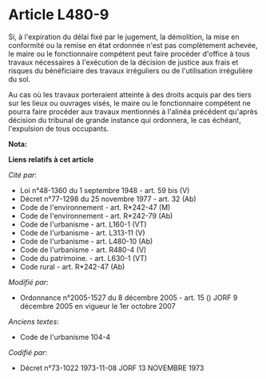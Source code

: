 # Article L480-9

Si, à l'expiration du délai fixé par le jugement, la démolition, la mise en conformité ou la remise en état ordonnée n'est
pas complètement achevée, le maire ou le fonctionnaire compétent peut faire procéder d'office à tous travaux nécessaires à
l'exécution de la décision de justice aux frais et risques du bénéficiaire des travaux irréguliers ou de l'utilisation
irrégulière du sol.

Au cas où les travaux porteraient atteinte à des droits acquis par des tiers sur les lieux ou ouvrages visés, le maire ou le
fonctionnaire compétent ne pourra faire procéder aux travaux mentionnés à l'alinéa précédent qu'après décision du tribunal de
grande instance qui ordonnera, le cas échéant, l'expulsion de tous occupants.

**Nota:**



**Liens relatifs à cet article**

_Cité par_:

  - Loi n°48-1360 du 1 septembre 1948 - art. 59 bis (V)
  - Décret n°77-1298 du 25 novembre 1977 - art. 32 (Ab)
  - Code de l'environnement - art. R*242-47 (M)
  - Code de l'environnement - art. R*242-79 (Ab)
  - Code de l'urbanisme - art. L160-1 (VT)
  - Code de l'urbanisme - art. L313-11 (V)
  - Code de l'urbanisme - art. L480-10 (Ab)
  - Code de l'urbanisme - art. R480-4 (V)
  - Code du patrimoine. - art. L630-1 (VT)
  - Code rural - art. R*242-47 (Ab)

_Modifié par_:

  - Ordonnance n°2005-1527 du 8 décembre 2005 - art. 15 () JORF 9 décembre 2005 en vigueur le 1er octobre 2007

_Anciens textes_:

  - Code de l'urbanisme 104-4

_Codifié par_:

  - Décret n°73-1022 1973-11-08 JORF 13 NOVEMBRE 1973
